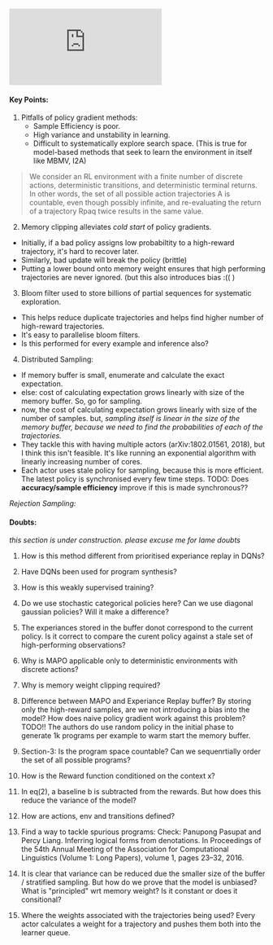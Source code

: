 ### ![MAPO Liang et al](https://arxiv.org/pdf/1807.02322.pdf)

#### Key Points:
1. Pitfalls of policy gradient methods:
    - Sample Efficiency is poor.
    - High variance and unstability in learning.
    - Difficult to systematically explore search space. (This is true for model-based methods that seek to learn the environment in itself like MBMV, I2A)

> We consider an RL environment with a finite number of discrete actions, deterministic transitions, and deterministic terminal returns. In other words, the set of all possible action trajectories A is countable, even though possibly infinite, and re-evaluating the return of a trajectory Rpaq twice results in the same value.

2. Memory clipping alleviates *cold start* of policy gradients.
- Initially, if a bad policy assigns low probabiltity to a high-reward trajectory, it's hard to recover later. 
- Similarly, bad update will break the policy (brittle)
- Putting a lower bound onto memory weight ensures that high performing trajectories are never ignored. (but this also introduces bias :(( )

3. Bloom filter used to store billions of partial sequences for systematic exploration. 
- This helps reduce duplicate trajectories and helps find higher number of high-reward trajectories. 
- It's easy to parallelise bloom filters. 
- Is this performed for every example and inference also?

4. Distributed Sampling:
- If memory buffer is small, enumerate and calculate the exact expectation.
- else: cost of calculating expectation grows linearly with size of the memory buffer. So, go for sampling.
- now, the cost of calculating expectation grows linearly with size of the number of samples. but, *sampling itself is linear in the size of the memory buffer, because we need to find the probabilities of each of the trajectories.*
- They tackle this with having multiple actors (arXiv:1802.01561, 2018), but I think this isn't feasible. It's like running an exponential algorithm with linearly increasing number of cores.
- Each actor uses stale policy for sampling, because this is more efficient. The latest policy is synchronised every few time steps. TODO: Does **accuracy/sample efficiency** improve if this is made synchronous?? 

*Rejection Sampling:*



#### Doubts: 
*this section is under construction. please excuse me for lame doubts*
1. How is this method different from prioritised experiance replay in DQNs?
2. Have DQNs been used for program synthesis?
3. How is this weakly supervised training?
4. Do we use stochastic categorical policies here? Can we use diagonal gaussian policies? Will it make a difference?
5. The experiances stored in the buffer donot correspond to the current policy. Is it correct to compare the curent policy against a stale set of high-performing observations?
6. Why is MAPO applicable only to deterministic environments with discrete actions?
7. Why is memory weight clipping required? 
8. Difference between MAPO and Experiance Replay buffer? By storing only the high-reward samples, are we not introducing a bias into the model? How does naive policy gradient work against this problem? TODO!! The authors do use random policy in the initial phase to generate 1k programs per example to warm start the memory buffer.
9. Section-3: Is the program space countable? Can we sequenrtially order the set of all possible programs?
10. How is the Reward function conditioned on the context x?
11. In eq(2), a baseline b is subtracted from the rewards. But how does this reduce the variance of the model?
12. How are actions, env and transitions defined?
13. Find a way to tackle spurious programs: Check: Panupong Pasupat and Percy Liang. Inferring logical forms from denotations. In Proceedings of the 54th Annual Meeting of the Association for Computational Linguistics (Volume 1: Long Papers), volume 1, pages 23–32, 2016.
14. It is clear that variance can be reduced due the smaller size of the buffer / stratified sampling. But how do we prove that the model is unbiased? What is "principled" wrt memory weight? Is it constant or does it consitional?

15. Where the weights associated with the trajectories being used? Every actor calculates a weight for a trajectory and pushes them both into the learner queue. 